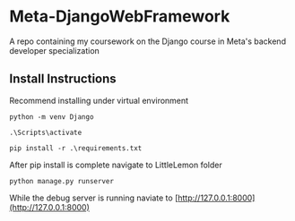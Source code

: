 # Meta-DjangoWebFramework
A repo containing my coursework on the Django course in Meta's backend developer specialization

## Install Instructions
Recommend installing under virtual environment
```
python -m venv Django

.\Scripts\activate

pip install -r .\requirements.txt
```
After pip install is complete navigate to LittleLemon folder
```
python manage.py runserver
```
While the debug server is running naviate to [http://127.0.0.1:8000](http://127.0.0.1:8000)
